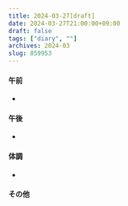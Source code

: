 ```yaml
---
title: 2024-03-27[draft]
date: 2024-03-27T21:00:00+09:00
draft: false
tags: ["diary", ""]
archives: 2024-03
slug: 859953
---
```

#### 午前
- 
#### 午後
- 
#### 体調
- 
#### その他